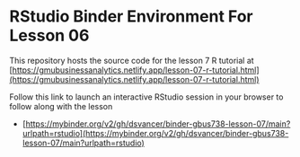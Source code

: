 # RStudio Binder Environment For Lesson 06

This repository hosts the source code for the lesson 7 R tutorial at [https://gmubusinessanalytics.netlify.app/lesson-07-r-tutorial.html](https://gmubusinessanalytics.netlify.app/lesson-07-r-tutorial.html)

Follow this link to launch an interactive RStudio session in your browser to follow along with the lesson
- [https://mybinder.org/v2/gh/dsvancer/binder-gbus738-lesson-07/main?urlpath=rstudio](https://mybinder.org/v2/gh/dsvancer/binder-gbus738-lesson-07/main?urlpath=rstudio)
